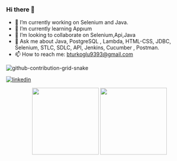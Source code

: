 ### Hi there 👋


- 🔭 I’m currently working on Selenium and Java.
- 🌱 I’m currently learning Appıum 
- 👯 I’m looking to collaborate on Selenium,Api,Java
- 💬 Ask me about  Java, PostgreSQL , Lambda, HTML-CSS, JDBC, Selenium, STLC, SDLC, API, Jenkins, Cucumber , Postman.
- 📫 How to reach me: bturkoglu9393@gmail.com

![github-contribution-grid-snake](https://user-images.githubusercontent.com/78317220/190580600-edd928b9-0191-4b8a-b1f5-b74fd09a5df4.gif)

[![linkedin](https://img.shields.io/badge/Linkedin-000000?style=for-the-badge&logo=Linkedin&logoColor=white)](https://www.linkedin.com/in/busra-turkoglu/)

<p align="center">
      <img height="180em" src="https://github-readme-stats.vercel.app/api?username=Busra Turkoglu&theme=nightowl&show_icons=true&count_private=true)"/>
      <img height="180em" src="https://github-readme-stats-eight-theta.vercel.app/api/top-langs/?username=Busra Turkoglu&layout=compact&langs_count=8&theme=nightowl"/>
</p>


